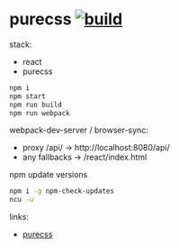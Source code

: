 # purecss [![build](https://travis-ci.org/daggerok/react.svg?branch=master)](https://travis-ci.org/daggerok/react)

stack:
- react
- purecss

```bash
npm i
npm start
npm run build
npm run webpack
```

webpack-dev-server / browser-sync:

- proxy /api/ -> http://localhost:8080/api/
- any fallbacks -> /react/index.html

npm update versions

```bash
npm i -g npm-check-updates
ncu -u
```

links:
- [purecss](http://purecss.io/)
